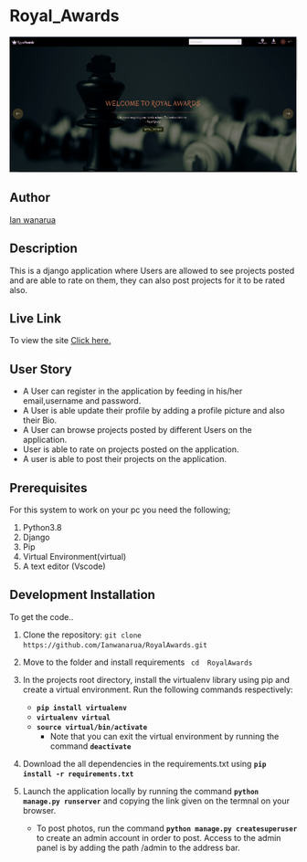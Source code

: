 # Royal_Awards

![RoyalAwards!](/static/img/Screenshot.png)

## Author

[Ian wanarua](https://github.com/Ianwanarua)

## Description

This is a django application where Users are allowed to see projects posted and are able to rate on them, they can also post projects for it to be rated also.

## Live Link

To view the site [Click here.](https://royalawards.herokuapp.com/)

## User Story

* A User can register in the application by feeding in his/her email,username and password.
* A User is able update their profile by adding a profile picture and also their Bio.
* A User can browse projects posted by different Users on the application. 
* User is able to rate on projects posted on the application.
* A user is able to post their projects on the application.

## Prerequisites

For this system to work on your pc you need the following; 

1. Python3.8
2. Django
3. Pip
4. Virtual Environment(virtual)
5. A text editor (Vscode)

## Development Installation

To get the code..

1. Clone the repository:
 `git clone  https://github.com/Ianwanarua/RoyalAwards.git`

2. Move to the folder and install requirements
 ` cd  RoyalAwards`

3. In the projects root directory, install the virtualenv library using pip and create a virtual environment. Run the following commands respectively:
    - **`pip install virtualenv`**
    - **`virtualenv virtual`**
    - **`source virtual/bin/activate`**
        * Note that you can exit the virtual environment by running the command **`deactivate`**
4. Download the all dependencies in the requirements.txt using **`pip install -r requirements.txt`**
5. Launch the application locally by running the command **`python manage.py runserver`** and copying the link given on the termnal on your browser.
    - To post photos, run the command  **`python manage.py createsuperuser`** to create an admin account in order to post. Access to the admin panel is by adding the path /admin to the address bar.